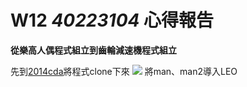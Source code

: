 # W12 _40223104_ 心得報告
**從樂高人偶程式組立到齒輪減速機程式組立**

先到[2014cda](https://github.com/coursemdetw/2014cda)將程式clone下來
![](https://copy.com/UpQ1mVcjNYWjrzDo)
將man、man2導入LEO


